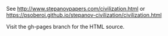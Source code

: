 See http://www.stepanovpapers.com/civilization.html
or https://psoberoi.github.io/stepanov-civilization/civilization.html

Visit the gh-pages branch for the HTML source.
